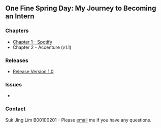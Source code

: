 ## One Fine Spring Day: My Journey to Becoming an Intern 

### Chapters

- [Chapter 1 - Spotify](Chapter01.md)
- Chapter 2 - Accenture (v1.1)

### Releases

- [Release Version 1.0](https://github.com/limsukjing/github-story-2019/releases)

### Issues

-

### Contact 

Suk Jing Lim B00100201 - Please [email](mailto:b00100201@student.itb.ie) me if you have any questions.
